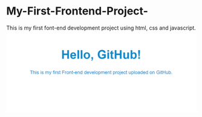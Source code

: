 # My-First-Frontend-Project-
This is my first font-end development project using html, css and javascript. 
![Project Image](firstcode.jpeg)